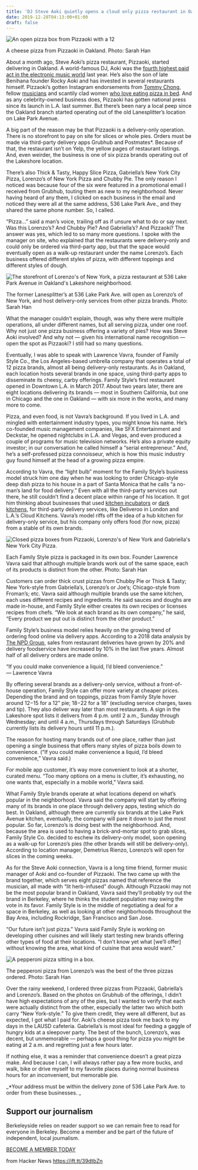 ```yaml
---
title: 'DJ Steve Aoki quietly opens a cloud only pizza restaurant in Oakland'
date: 2019-12-28T04:13:00+01:00
draft: false
---
```


![An open pizza box from Pizzaoki with a 12](https://www.berkeleyside.com/wp-content/uploads/2019/02/Pizzaoki-cheese-pizza-900x675.jpg)

A cheese pizza from Pizzaoki in Oakland. Photo: Sarah Han

About a month ago, Steve Aoki’s pizza restaurant, Pizzaoki, started delivering in Oakland. A world-famous DJ, Aoki was the [fourth highest paid act in the electronic music world](https://www.forbes.com/pictures/5b5f64344bbe6f48a94c3737/4-steve-aoki-28-million/#6bee151a1e84) last year. He’s also the son of late Benihana founder Rocky Aoki and has invested in several restaurants himself. Pizzaoki’s gotten Instagram endorsements from [Tommy Chong](https://www.instagram.com/p/Bmwop-3nTlS/?utm_source=ig_embed), fellow [musicians](https://www.instagram.com/p/Bp79HwPA_Nm/) and scantily clad women [who love eating pizza in bed](https://www.instagram.com/p/BoS6T7Rg5Xp/). And as any celebrity-owned business does, Pizzaoki has gotten national press since its launch in L.A. last summer. But there’s been nary a local peep since the Oakland branch started operating out of the old Lanesplitter’s location on Lake Park Avenue.

A big part of the reason may be that Pizzaoki is a delivery-only operation. There is no storefront to pay on site for slices or whole pies. Orders must be made via third-party delivery apps Grubhub and Postmates\*. Because of that, the restaurant isn’t on Yelp, the yellow pages of restaurant listings. And, even weirder, the business is one of six pizza brands operating out of the Lakeshore location.

There’s also Thick & Tasty, Happy Slice Pizza, Gabriella’s New York City Pizza, Lorenzo’s of New York Pizza and Chubby Pie. The only reason I noticed was because four of the six were featured in a promotional email I received from Grubhub, touting them as new to my neighborhood. Never having heard of any them, I clicked on each business in the email and noticed they were all at the same address, 536 Lake Park Ave., and they shared the same phone number. So, I called.

“Pizza…” said a man’s voice, trailing off as if unsure what to do or say next. Was this Lorenzo’s? And Chubby Pie? And Gabriella’s? And Pizzaoki? The answer was yes, which led to so many more questions. I spoke with the manager on site, who explained that the restaurants were delivery-only and could only be ordered via third-party app, but that the space would eventually open as a walk-up restaurant under the name Lorenzo’s. Each business offered different styles of pizza, with different toppings and different styles of dough.

![The storefront of Lorenzo's of New York, a pizza restaurant at 536 Lake Park Avenue in Oakland's Lakeshore neighborhood.](https://www.berkeleyside.com/wp-content/uploads/2019/02/Lorenzos-of-New-York-in-Oakland-900x728.jpg)

The former Lanesplitter’s at 536 Lake Park Ave. will open as Lorenzo’s of New York, and host delivery-only services from other pizza brands. Photo: Sarah Han

What the manager couldn’t explain, though, was why there were multiple operations, all under different names, but all serving pizza, under one roof. Why not just one pizza business offering a variety of pies? How was Steve Aoki involved? And why not — given his international name recognition — open the spot as Pizzaoki? I still had so many questions.

Eventually, I was able to speak with Lawrence Vavra, founder of Family Style Co., the Los Angeles-based umbrella company that operates a total of 12 pizza brands, almost all being delivery-only restaurants. As in Oakland, each location hosts several brands in one space, using third-party apps to disseminate its cheesy, carby offerings. Family Style’s first restaurant opened in Downtown L.A. in March 2017. About two years later, there are eight locations delivering its brands — most in Southern California, but one in Chicago and the one in Oakland — with six more in the works, and many more to come.

Pizza, and even food, is not Vavra’s background. If you lived in L.A. and mingled with entertainment industry types, you might know his name. He’s co-founded music management companies, like SFX Entertainment and Deckstar, he opened nightclubs in L.A. and Vegas, and even produced a couple of programs for music television networks. He’s also a private equity investor; in our conversation he called himself a “serial entrepreneur.” And, he’s a self-professed pizza connoisseur, which is how this music industry guy found himself at the head of a growing pizza empire.

According to Vavra, the “light bulb” moment for the Family Style’s business model struck him one day when he was looking to order Chicago-style deep dish pizza to his house in a part of Santa Monica that he calls “a no-man’s land for food delivery.” Even with all the third-party services out there, he still couldn’t find a decent place within range of his location. It got him thinking about businesses that used [kitchen incubators](https://la.eater.com/2018/5/23/17377966/pasadena-kitchen-food-delivery-demand) or [dark kitchens](https://www.theguardian.com/business/2017/oct/28/deliveroo-dark-kitchens-pop-up-feeding-the-city-london), for third-party delivery services, like Deliveroo in London and L.A.’s Cloud Kitchens. Vavra’s model riffs off the idea of a hub kitchen for delivery-only service, but his company only offers food (for now, pizza) from a stable of its own brands.

![Closed pizza boxes from Pizzaoki, Lorenzo's of New York and Gabriella's New York City Pizza.](https://www.berkeleyside.com/wp-content/uploads/2019/02/Family-Style-Pizza-Co-pizzas-900x675.jpg)

Each Family Style pizza is packaged in its own box. Founder Lawrence Vavra said that although multiple brands work out of the same space, each of its products is distinct from the other. Photo: Sarah Han

Customers can order thick crust pizzas from Chubby Pie or Thick & Tasty; New York-style from Gabriella’s, Lorenzo’s or Joe’s; Chicago-style from Froman’s; etc. Vavra said although multiple brands use the same kitchen, each uses different recipes and ingredients. He said sauces and doughs are made in-house, and Family Style either creates its own recipes or licenses recipes from chefs. “We look at each brand as its own company,” he said, “Every product we put out is distinct from the other product.”

Family Style’s business model relies heavily on the growing trend of ordering food online via delivery apps. According to a 2018 data analysis by [The NPD Group](https://www.npd.com/wps/portal/npd/us/about-npd/), sales from restaurant deliveries have grown by 20% and delivery foodservice have increased by 10% in the last five years. Almost half of all delivery orders are made online.

“If you could make convenience a liquid, I’d bleed convenience.” — Lawrence Vavra

By offering several brands as a delivery-only service, without a front-of-house operation, Family Style can offer more variety at cheaper prices. Depending the brand and on toppings, pizzas from Family Style hover around $12-$15 for a 12” pie; $18-$22 for a 18” (excluding service charges, taxes and tip). They also deliver way later than most restaurants. A sign in the Lakeshore spot lists it delivers from 4 p.m. until 2 a.m., Sunday through Wednesday; and until 4 a.m., Thursdays through Saturdays (Grubhub currently lists its delivery hours until 11 p.m.).

The reason for hosting many brands out of one place, rather than just opening a single business that offers many styles of pizza boils down to convenience. (“If you could make convenience a liquid, I’d bleed convenience,” Vavra said.)

For mobile app customer, it’s way more convenient to look at a shorter, curated menu. “Too many options on a menu is clutter, it’s exhausting, no one wants that, especially in a mobile world,” Vavra said.

What Family Style brands operate at what locations depend on what’s popular in the neighborhood. Vavra said the company will start by offering many of its brands in one place through delivery apps, testing which do best. In Oakland, although there are currently six brands at the Lake Park Avenue kitchen, eventually, the company will pare it down to just the most popular. So far, Lorenzo’s is doing best with the neighborhood. And, because the area is used to having a brick-and-mortar spot to grab slices, Family Style Co. decided to eschew its delivery-only model, soon opening as a walk-up for Lorenzo’s pies (the other brands will still be delivery-only). According to location manager, Demetrius Rienzo, Lorenzo’s will open for slices in the coming weeks.

As for the Steve Aoki connection, Vavra is a long time friend, former music manager of Aoki and co-founder of Pizzaoki. The two came up with the brand together, which serves eight pizzas named that reference the musician, all made with “lit herb-infused” dough. Although Pizzaoki may not be the most popular brand in Oakland, Vavra said they’ll probably try out the brand in Berkeley, where he thinks the student population may swing the vote in its favor. Family Style is in the middle of negotiating a deal for a space in Berkeley, as well as looking at other neighborhoods throughout the Bay Area, including Rockridge, San Francisco and San Jose.

“Our future isn’t just pizza.” Vavra said Family Style is working on developing other cuisines and will likely start testing new brands offering other types of food at their locations. “I don’t know yet what \[we’ll offer\] without knowing the area, what kind of cuisine that area would want.”

![A pepperoni pizza sitting in a box.](https://www.berkeleyside.com/wp-content/uploads/2019/02/IMG_3997-900x675.jpg)

The pepperoni pizza from Lorenzo’s was the best of the three pizzas ordered. Photo: Sarah Han

Over the rainy weekend, I ordered three pizzas from Pizzaoki, Gabriella’s and Lorenzo’s. Based on the photos on Grubhub of the offerings, I didn’t have high expectations of any of the pies, but I wanted to verify that each were actually distinct from the other, especially the latter two which both carry “New York-style.” To give them credit, they were all different, but as expected, I got what I paid for. Aoki’s cheese pizza took me back to my days in the LAUSD cafeteria. Gabriella’s is most ideal for feeding a gaggle of hungry kids at a sleepover party. The best of the bunch, Lorenzo’s, was decent, but unmemorable — perhaps a good thing for pizza you might be eating at 2 a.m. and regretting just a few hours later.

If nothing else, it was a reminder that convenience doesn’t a great pizza make. And because I can, I will always rather pay a few more bucks, and walk, bike or drive myself to my favorite places during normal business hours for an inconvenient, but memorable pie.

_\*Your address must be within the delivery zone of 536 Lake Park Ave. to order from these businesses. _

Support our journalism
----------------------

Berkeleyside relies on reader support so we can remain free to read for everyone in Berkeley. Become a member and be part of the future of independent, local journalism.

[BECOME A MEMBER TODAY](https://www.berkeleyside.com/become-a-member)

  
  
from Hacker News https://ift.tt/39dtbZn